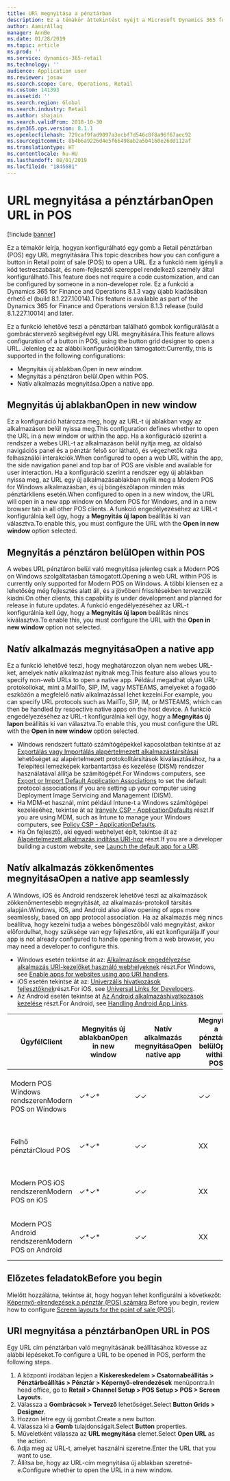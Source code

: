 ```yaml
---
title: URl megnyitása a pénztárban
description: Ez a témakör áttekintést nyújt a Microsoft Dynamics 365 for Retail termék- és vevőkeresési funkcióján végrehajtott fejlesztésekről.
author: AamirAllaq
manager: AnnBe
ms.date: 01/28/2019
ms.topic: article
ms.prod: ''
ms.service: dynamics-365-retail
ms.technology: ''
audience: Application user
ms.reviewer: josaw
ms.search.scope: Core, Operations, Retail
ms.custom: 141393
ms.assetid: ''
ms.search.region: Global
ms.search.industry: Retail
ms.author: shajain
ms.search.validFrom: 2018-10-30
ms.dyn365.ops.version: 8.1.1
ms.openlocfilehash: 729caf9fad9097a3ecbf7d546c8f8a96f67aec92
ms.sourcegitcommit: 8b4b6a9226d4e5f66498ab2a5b4160e26dd112af
ms.translationtype: HT
ms.contentlocale: hu-HU
ms.lasthandoff: 08/01/2019
ms.locfileid: "1845681"
---
```

# <a name="open-url-in-pos"></a><span data-ttu-id="10b6d-103">URL megnyitása a pénztárban</span><span class="sxs-lookup"><span data-stu-id="10b6d-103">Open URL in POS</span></span>

[!include [banner](includes/banner.md)]

<span data-ttu-id="10b6d-104">Ez a témakör leírja, hogyan konfigurálható egy gomb a Retail pénztárban (POS) egy URL megnyitására.</span><span class="sxs-lookup"><span data-stu-id="10b6d-104">This topic describes how you can configure a button in Retail point of sale (POS) to open a URL.</span></span> <span data-ttu-id="10b6d-105">Ez a funkció nem igényli a kód testreszabását, és nem-fejlesztői szereppel rendelkező személy által konfigurálható.</span><span class="sxs-lookup"><span data-stu-id="10b6d-105">This feature does not require a code customization, and can be configured by someone in a non-developer role.</span></span> <span data-ttu-id="10b6d-106">Ez a funkció a Dynamics 365 for Finance and Operations 8.1.3 vagy újabb kiadásában érhető el (build 8.1.227.10014).</span><span class="sxs-lookup"><span data-stu-id="10b6d-106">This feature is available as part of the Dynamics 365 for Finance and Operations version 8.1.3 release (build 8.1.227.10014) and later.</span></span> 

<span data-ttu-id="10b6d-107">Ez a funkció lehetővé teszi a pénztárban található gombok konfigurálását a gombrácstervező segítségével egy URL megnyitására.</span><span class="sxs-lookup"><span data-stu-id="10b6d-107">This feature allows configuration of a button in POS, using the button grid designer to open a URL.</span></span> <span data-ttu-id="10b6d-108">Jelenleg ez az alábbi konfigurációkban támogatott:</span><span class="sxs-lookup"><span data-stu-id="10b6d-108">Currently, this is supported in the following configurations:</span></span>

- <span data-ttu-id="10b6d-109">Megnyitás új ablakban.</span><span class="sxs-lookup"><span data-stu-id="10b6d-109">Open in new window.</span></span>
- <span data-ttu-id="10b6d-110">Megnyitás a pénztáron belül.</span><span class="sxs-lookup"><span data-stu-id="10b6d-110">Open within POS.</span></span>
- <span data-ttu-id="10b6d-111">Natív alkalmazás megnyitása.</span><span class="sxs-lookup"><span data-stu-id="10b6d-111">Open a native app.</span></span>

## <a name="open-in-new-window"></a><span data-ttu-id="10b6d-112">Megnyitás új ablakban</span><span class="sxs-lookup"><span data-stu-id="10b6d-112">Open in new window</span></span>

<span data-ttu-id="10b6d-113">Ez a konfiguráció határozza meg, hogy az URL-t új ablakban vagy az alkalmazáson belül nyissa meg.</span><span class="sxs-lookup"><span data-stu-id="10b6d-113">This configuration defines whether to open the URL in a new window or within the app.</span></span> <span data-ttu-id="10b6d-114">Ha a konfiguráció szerint a rendszer a webes URL-t az alkalmazáson belül nyitja meg, az oldalsó navigációs panel és a pénztár felső sor látható, és végezhetők rajta felhasználói interakciók.</span><span class="sxs-lookup"><span data-stu-id="10b6d-114">When configured to open a web URL within the app, the side navigation panel and top bar of POS are visible and available for user interaction.</span></span> <span data-ttu-id="10b6d-115">Ha a konfiguráció szerint a rendszer egy új ablakban nyissa meg, az URL egy új alkalmazásablakban nyílik meg a Modern POS for Windows alkalmazásban, és új böngészőlapon minden más pénztárkliens esetén.</span><span class="sxs-lookup"><span data-stu-id="10b6d-115">When configured to open in a new window, the URL will open in a new app window on Modern POS for Windows, and in a new browser tab in all other POS clients.</span></span> <span data-ttu-id="10b6d-116">A funkció engedélyezéséhez az URL-t konfigurálnia kell úgy, hogy a **Megnyitás új lapon** beállítás ki van választva.</span><span class="sxs-lookup"><span data-stu-id="10b6d-116">To enable this, you must configure the URL with the **Open in new window** option selected.</span></span>

## <a name="open-within-pos"></a><span data-ttu-id="10b6d-117">Megnyitás a pénztáron belül</span><span class="sxs-lookup"><span data-stu-id="10b6d-117">Open within POS</span></span>

<span data-ttu-id="10b6d-118">A webes URL pénztáron belül való megnyitása jelenleg csak a Modern POS on Windows szolgáltatásban támogatott.</span><span class="sxs-lookup"><span data-stu-id="10b6d-118">Opening a web URL within POS is currently only supported for Modern POS on Windows.</span></span> <span data-ttu-id="10b6d-119">A többi kliensen ez a lehetőség még fejlesztés alatt áll, és a jövőbeni frissítésekben tervezzük kiadni.</span><span class="sxs-lookup"><span data-stu-id="10b6d-119">On other clients, this capability is under development and planned for release in future updates.</span></span> <span data-ttu-id="10b6d-120">A funkció engedélyezéséhez az URL-t konfigurálnia kell úgy, hogy a **Megnyitás új lapon** beállítás nincs kiválasztva.</span><span class="sxs-lookup"><span data-stu-id="10b6d-120">To enable this, you must configure the URL with the **Open in new window** option not selected.</span></span>

## <a name="open-a-native-app"></a><span data-ttu-id="10b6d-121">Natív alkalmazás megnyitása</span><span class="sxs-lookup"><span data-stu-id="10b6d-121">Open a native app</span></span>

<span data-ttu-id="10b6d-122">Ez a funkció lehetővé teszi, hogy meghatározzon olyan nem webes URL-ket, amelyek natív alkalmazást nyitnak meg.</span><span class="sxs-lookup"><span data-stu-id="10b6d-122">This feature also allows you to specify non-web URLs to open a native app.</span></span> <span data-ttu-id="10b6d-123">Például megadhat olyan URL-protokollokat, mint a MailTo, SIP, IM, vagy MSTEAMS, amelyeket a fogadó eszközön a megfelelő natív alkalmazással lehet kezelni.</span><span class="sxs-lookup"><span data-stu-id="10b6d-123">For example, you can specify URL protocols such as MailTo, SIP, IM, or MSTEAMS, which can then be handled by respective native apps on the host device.</span></span> <span data-ttu-id="10b6d-124">A funkció engedélyezéséhez az URL-t konfigurálnia kell úgy, hogy a **Megnyitás új lapon** beállítás ki van választva.</span><span class="sxs-lookup"><span data-stu-id="10b6d-124">To enable this, you must configure the URL with the **Open in new window** option selected.</span></span>

- <span data-ttu-id="10b6d-125">Windows rendszert futtató számítógépekkel kapcsolatban tekintse át az [Exportálás vagy Importálás alapértelmezett alkalmazástársításai](https://docs.microsoft.com/windows-hardware/manufacture/desktop/export-or-import-default-application-associations) lehetőséget az alapértelmezett protokolltársítások kiválasztásához, ha a Telepítési lemezképek karbantartása és kezelése (DISM) rendszer használatával állítja be számítógépét.</span><span class="sxs-lookup"><span data-stu-id="10b6d-125">For Windows computers, see [Export or Import Default Application Associations](https://docs.microsoft.com/windows-hardware/manufacture/desktop/export-or-import-default-application-associations) to set the default protocol associations if you are setting up your computer using Deployment Image Servicing and Management (DISM).</span></span>
- <span data-ttu-id="10b6d-126">Ha MDM-et használ, mint például Intune-t a Windows számítógépei kezeléséhez, tekintse át az [Irányelv CSP - ApplicationDefaults](https://docs.microsoft.com/windows/client-management/mdm/policy-csp-applicationdefaults) részt.</span><span class="sxs-lookup"><span data-stu-id="10b6d-126">If you are using MDM, such as Intune to manage your Windows computers, see [Policy CSP - ApplicationDefaults](https://docs.microsoft.com/windows/client-management/mdm/policy-csp-applicationdefaults).</span></span>
- <span data-ttu-id="10b6d-127">Ha Ön fejlesztő, aki egyedi webhelyet épít, tekintse át az [Alapértelmezett alkalmazás indítása URI-hoz](https://docs.microsoft.com/windows/uwp/launch-resume/launch-default-app) részt.</span><span class="sxs-lookup"><span data-stu-id="10b6d-127">If you are a developer building a custom website, see [Launch the default app for a URI](https://docs.microsoft.com/windows/uwp/launch-resume/launch-default-app).</span></span>

## <a name="open-a-native-app-seamlessly"></a><span data-ttu-id="10b6d-128">Natív alkalmazás zökkenőmentes megnyitása</span><span class="sxs-lookup"><span data-stu-id="10b6d-128">Open a native app seamlessly</span></span>

<span data-ttu-id="10b6d-129">A Windows, iOS és Android rendszerek lehetővé teszi az alkalmazások zökkenőmentesebb megnyitását, az alkalmazás-protokoll társítás alapján.</span><span class="sxs-lookup"><span data-stu-id="10b6d-129">Windows, iOS, and Android also allow opening of apps more seamlessly, based on app protocol association.</span></span> <span data-ttu-id="10b6d-130">Ha az alkalmazás még nincs beállítva, hogy kezelni tudja a webes böngészőből való megnyitást, akkor előfordulhat, hogy szüksége van egy fejlesztőre, aki ezt konfigurálja.</span><span class="sxs-lookup"><span data-stu-id="10b6d-130">If your app is not already configured to handle opening from a web browser, you may need a developer to configure this.</span></span>

- <span data-ttu-id="10b6d-131">Windows esetén tekintse át az: [Alkalmazások engedélyezése alkalmazás URI-kezelőket használó webhelyeknek](https://docs.microsoft.com/windows/uwp/launch-resume/web-to-app-linking) részt.</span><span class="sxs-lookup"><span data-stu-id="10b6d-131">For Windows, see [Enable apps for websites using app URI handlers](https://docs.microsoft.com/windows/uwp/launch-resume/web-to-app-linking).</span></span>
- <span data-ttu-id="10b6d-132">iOS esetén tekintse át az: [Univerzális hivatkozások fejlesztőknek](https://developer.apple.com/ios/universal-links/)részt.</span><span class="sxs-lookup"><span data-stu-id="10b6d-132">For iOS, see [Universal Links for Developers](https://developer.apple.com/ios/universal-links/).</span></span>
- <span data-ttu-id="10b6d-133">Az Android esetén tekintse át [Az Android alkalmazáshivatkozások kezelése](https://developer.android.com/training/app-links/) részt.</span><span class="sxs-lookup"><span data-stu-id="10b6d-133">For Android, see [Handling Android App Links](https://developer.android.com/training/app-links/).</span></span>

| <span data-ttu-id="10b6d-134">Ügyfél</span><span class="sxs-lookup"><span data-stu-id="10b6d-134">Client</span></span>                | <span data-ttu-id="10b6d-135">Megnyitás új ablakban</span><span class="sxs-lookup"><span data-stu-id="10b6d-135">Open in new window</span></span> | <span data-ttu-id="10b6d-136">Natív alkalmazás megnyitása</span><span class="sxs-lookup"><span data-stu-id="10b6d-136">Open native app</span></span> | <span data-ttu-id="10b6d-137">Megnyitás a pénztáron belül</span><span class="sxs-lookup"><span data-stu-id="10b6d-137">Open within POS</span></span> | <span data-ttu-id="10b6d-138">Részletek</span><span class="sxs-lookup"><span data-stu-id="10b6d-138">Details</span></span>                           |
|-----------------------|--------------------|-----------------|-----------------|-----------------------------------|
| <span data-ttu-id="10b6d-139">Modern POS Windows rendszeren</span><span class="sxs-lookup"><span data-stu-id="10b6d-139">Modern POS on Windows</span></span> | <span data-ttu-id="10b6d-140">✓\*</span><span class="sxs-lookup"><span data-stu-id="10b6d-140">✓\*</span></span>                | <span data-ttu-id="10b6d-141">✓</span><span class="sxs-lookup"><span data-stu-id="10b6d-141">✓</span></span>               | <span data-ttu-id="10b6d-142">✓</span><span class="sxs-lookup"><span data-stu-id="10b6d-142">✓</span></span>              | <span data-ttu-id="10b6d-143">\* Új Modern POS ablakban nyílik meg</span><span class="sxs-lookup"><span data-stu-id="10b6d-143">\* Opens in new Modern POS window</span></span> |
| <span data-ttu-id="10b6d-144">Felhő pénztár</span><span class="sxs-lookup"><span data-stu-id="10b6d-144">Cloud POS</span></span>             | <span data-ttu-id="10b6d-145">✓\*</span><span class="sxs-lookup"><span data-stu-id="10b6d-145">✓\*</span></span>                | <span data-ttu-id="10b6d-146">✓</span><span class="sxs-lookup"><span data-stu-id="10b6d-146">✓</span></span>               | <span data-ttu-id="10b6d-147">X</span><span class="sxs-lookup"><span data-stu-id="10b6d-147">X</span></span>              | <span data-ttu-id="10b6d-148">\* Új böngészőlapon nyílik meg</span><span class="sxs-lookup"><span data-stu-id="10b6d-148">\* Opens in new browser tab</span></span>        |
| <span data-ttu-id="10b6d-149">Modern POS iOS rendszeren</span><span class="sxs-lookup"><span data-stu-id="10b6d-149">Modern POS on iOS</span></span>     | <span data-ttu-id="10b6d-150">✓\*</span><span class="sxs-lookup"><span data-stu-id="10b6d-150">✓\*</span></span>                | <span data-ttu-id="10b6d-151">✓</span><span class="sxs-lookup"><span data-stu-id="10b6d-151">✓</span></span>               | <span data-ttu-id="10b6d-152">X</span><span class="sxs-lookup"><span data-stu-id="10b6d-152">X</span></span>              | <span data-ttu-id="10b6d-153">\* Új böngészőlapon nyílik meg</span><span class="sxs-lookup"><span data-stu-id="10b6d-153">\* Opens in new browser tab</span></span>        |
| <span data-ttu-id="10b6d-154">Modern POS Android rendszeren</span><span class="sxs-lookup"><span data-stu-id="10b6d-154">Modern POS on Android</span></span> | <span data-ttu-id="10b6d-155">✓\*</span><span class="sxs-lookup"><span data-stu-id="10b6d-155">✓\*</span></span>                | <span data-ttu-id="10b6d-156">✓</span><span class="sxs-lookup"><span data-stu-id="10b6d-156">✓</span></span>               | <span data-ttu-id="10b6d-157">X</span><span class="sxs-lookup"><span data-stu-id="10b6d-157">X</span></span>              | <span data-ttu-id="10b6d-158">\* Új böngészőlapon nyílik meg</span><span class="sxs-lookup"><span data-stu-id="10b6d-158">\* Opens in new browser tab</span></span>        |

## <a name="before-you-begin"></a><span data-ttu-id="10b6d-159">Előzetes feladatok</span><span class="sxs-lookup"><span data-stu-id="10b6d-159">Before you begin</span></span>

<span data-ttu-id="10b6d-160">Mielőtt hozzálátna, tekintse át, hogy hogyan lehet konfigurálni a következőt: [Képernyő-elrendezések a pénztár (POS) számára](pos-screen-layouts.md).</span><span class="sxs-lookup"><span data-stu-id="10b6d-160">Before you begin, review how to configure [Screen layouts for the point of sale (POS)](pos-screen-layouts.md).</span></span>

## <a name="open-url-in-pos"></a><span data-ttu-id="10b6d-161">URl megnyitása a pénztárban</span><span class="sxs-lookup"><span data-stu-id="10b6d-161">Open URL in POS</span></span>

<span data-ttu-id="10b6d-162">Egy URL cím pénztárban való megnyitásának beállításához kövesse az alábbi lépéseket.</span><span class="sxs-lookup"><span data-stu-id="10b6d-162">To configure a URL to be opened in POS, perform the following steps.</span></span>

1. <span data-ttu-id="10b6d-163">A központi irodában lépjen a **Kiskereskedelem \> Csatornabeállítás \> Pénztárbeállítás \> Pénztár \> Képernyő-elrendezések** menüpontra.</span><span class="sxs-lookup"><span data-stu-id="10b6d-163">In head office, go to **Retail \> Channel Setup \> POS Setup \> POS \> Screen Layouts**.</span></span>
2. <span data-ttu-id="10b6d-164">Válassza a **Gombrácsok \> Tervező** lehetőséget.</span><span class="sxs-lookup"><span data-stu-id="10b6d-164">Select **Button Grids \> Designer**.</span></span>
3. <span data-ttu-id="10b6d-165">Hozzon létre egy új gombot.</span><span class="sxs-lookup"><span data-stu-id="10b6d-165">Create a new button.</span></span>
4. <span data-ttu-id="10b6d-166">Válassza ki a **Gomb** tulajdonságait.</span><span class="sxs-lookup"><span data-stu-id="10b6d-166">Select **Button** properties.</span></span>
5. <span data-ttu-id="10b6d-167">Műveletként válassza az **URL megnyitása** elemet.</span><span class="sxs-lookup"><span data-stu-id="10b6d-167">Select **Open URL** as the action.</span></span>
6. <span data-ttu-id="10b6d-168">Adja meg az URL-t, amelyet használni szeretne.</span><span class="sxs-lookup"><span data-stu-id="10b6d-168">Enter the URL that you want to use.</span></span>
7. <span data-ttu-id="10b6d-169">Állítsa be, hogy az URL-cím megnyitása új ablakban szeretné-e.</span><span class="sxs-lookup"><span data-stu-id="10b6d-169">Configure whether to open the URL in a new window.</span></span>
